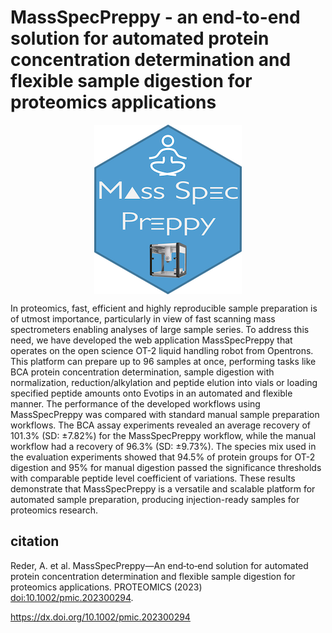# MassSpecPreppy - an end-to-end solution for automated protein concentration determination and flexible sample digestion for proteomics applications

<img src="www/Mass_Spec_Preppy_hexbin_small.png" style="display: block; margin: auto;" class="center" />

In proteomics, fast, efficient and highly reproducible sample preparation is of utmost importance, particularly in view of fast scanning mass spectrometers enabling analyses of large sample series. To address this need, we have developed the web application MassSpecPreppy that operates on the open science OT-2 liquid handling robot from Opentrons. This platform can prepare up to 96 samples at once, performing tasks like BCA protein concentration determination, sample digestion with normalization, reduction/alkylation and peptide elution into vials or loading specified peptide amounts onto Evotips in an automated and flexible manner. The performance of the developed workflows using MassSpecPreppy was compared with standard manual sample preparation workflows. The BCA assay experiments revealed an average recovery of 101.3% (SD: ±7.82%) for the MassSpecPreppy workflow, while the manual workflow had a recovery of 96.3% (SD: ±9.73%). The species mix used in the evaluation experiments showed that 94.5% of protein groups for OT-2 digestion and 95% for manual digestion passed the significance thresholds with comparable peptide level coefficient of variations. These results demonstrate that MassSpecPreppy is a versatile and scalable platform for automated sample preparation, producing injection-ready samples for proteomics research.

## citation

Reder, A. et al. MassSpecPreppy—An end‐to‐end solution for automated protein concentration determination and flexible sample digestion for proteomics applications. PROTEOMICS (2023) <doi:10.1002/pmic.202300294>.

<https://dx.doi.org/10.1002/pmic.202300294>
